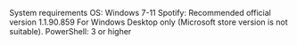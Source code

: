 System requirements
OS: Windows 7-11
Spotify: Recommended official version 1.1.90.859
For Windows Desktop only (Microsoft store version is not suitable).
PowerShell: 3 or higher
